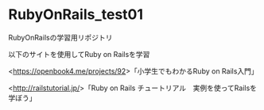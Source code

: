 # RubyOnRails_test01
RubyOnRailsの学習用リポジトリ

以下のサイトを使用してRuby on Railsを学習

<<https://openbook4.me/projects/92>>「小学生でもわかるRuby on Rails入門」

<<http://railstutorial.jp/>>「Ruby on Rails チュートリアル　実例を使ってRailsを学ぼう」